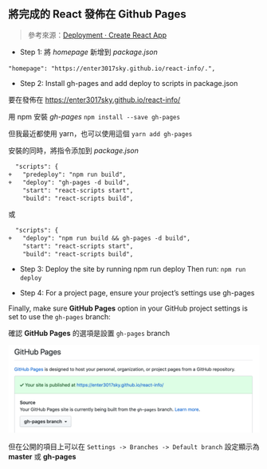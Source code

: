 
## 將完成的 React 發佈在 Github Pages

> 參考來源：[Deployment · Create React App](https://facebook.github.io/create-react-app/docs/deployment)

- Step 1: 將 _homepage_ 新增到 _package.json_

`"homepage": "https://enter3017sky.github.io/react-info/.",`

- Step 2: Install gh-pages and add deploy to scripts in package.json

要在發佈在 https://enter3017sky.github.io/react-info/

用 npm 安裝 _gh-pages_ `npm install --save gh-pages`

但我最近都使用 yarn，也可以使用這個 `yarn add gh-pages`

安裝的同時，將指令添加到 _package.json_

```
  "scripts": {
+   "predeploy": "npm run build",
+   "deploy": "gh-pages -d build",
    "start": "react-scripts start",
    "build": "react-scripts build",
```

或

```
  "scripts": {
+   "deploy": "npm run build && gh-pages -d build",
    "start": "react-scripts start",
    "build": "react-scripts build",
```

- Step 3: Deploy the site by running npm run deploy
Then run: `npm run deploy`

- Step 4: For a project page, ensure your project’s settings use gh-pages

Finally, make sure **GitHub Pages** option in your GitHub project settings is set to use the `gh-pages` branch:

確認 **GitHub Pages** 的選項是設置 `gh-pages` branch

![image](https://raw.githubusercontent.com/enter3017sky/mentor-program-2nd-blog/master/picture/github-pages.png)

但在公開的項目上可以在 `Settings -> Branches -> Default branch` 設定顯示為 **master** 或 **gh-pages**

